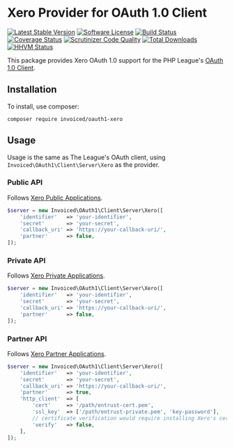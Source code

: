 # Xero Provider for OAuth 1.0 Client

[![Latest Stable Version](https://poser.pugx.org/Invoiced/oauth1-xero/v/stable.svg?style=flat)](https://packagist.org/packages/Invoiced/oauth1-xero)
[![Software License](https://img.shields.io/badge/license-MIT-brightgreen.svg?style=flat)](LICENSE)
[![Build Status](https://travis-ci.org/Invoiced/oauth1-xero.svg?branch=master&style=flat)](https://travis-ci.org/Invoiced/oauth1-xero)
[![Coverage Status](https://coveralls.io/repos/Invoiced/oauth1-xero/badge.svg?style=flat)](https://coveralls.io/r/Invoiced/oauth1-xero)
[![Scrutinizer Code Quality](https://scrutinizer-ci.com/g/Invoiced/oauth1-xero/badges/quality-score.png?b=master)](https://scrutinizer-ci.com/g/Invoiced/oauth1-xero/?branch=master)
[![Total Downloads](https://poser.pugx.org/Invoiced/oauth1-xero/downloads.svg?style=flat)](https://packagist.org/packages/Invoiced/oauth1-xero)
[![HHVM Status](http://hhvm.h4cc.de/badge/Invoiced/oauth1-xero.svg?style=flat)](http://hhvm.h4cc.de/package/Invoiced/oauth1-xero)


This package provides Xero OAuth 1.0 support for the PHP League's [OAuth 1.0 Client](https://github.com/thephpleague/oauth1-client).

## Installation

To install, use composer:

```
composer require invoiced/oauth1-xero
```

## Usage

Usage is the same as The League's OAuth client, using `Invoiced\OAuth1\Client\Server\Xero` as the provider.

### Public API

Follows [Xero Public Applications](https://developer.xero.com/documentation/getting-started/public-applications/).

```php
$server = new Invoiced\OAuth1\Client\Server\Xero([
    'identifier'   => 'your-identifier',
    'secret'       => 'your-secret',
    'callback_uri' => 'https://your-callback-uri/',
    'partner'      => false,
]);
```

### Private API

Follows [Xero Private Applications](https://developer.xero.com/documentation/getting-started/private-applications/).

```php
$server = new Invoiced\OAuth1\Client\Server\Xero([
    'identifier'   => 'your-identifier',
    'secret'       => 'your-secret',
    'callback_uri' => 'https://your-callback-uri/',
    'partner'      => false,
]);
```

### Partner API

Follows [Xero Partner Applications](https://developer.xero.com/documentation/getting-started/partner-applications/).

```php
$server = new Invoiced\OAuth1\Client\Server\Xero([
    'identifier'   => 'your-identifier',
    'secret'       => 'your-secret',
    'callback_uri' => 'https://your-callback-uri/',
    'partner'      => true,
    'http_client'  => [
        'cert'     => '/path/entrust-cert.pem',
        'ssl_key'  => ['/path/entrust-private.pem', 'key-password'],
        // certificate verification would require installing Xero's certificate issuer to the trust store
        'verify'   => false,
    ],
]);
```